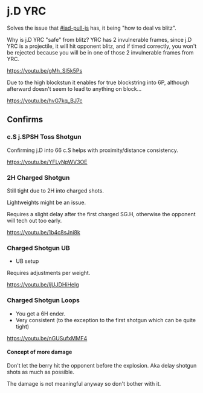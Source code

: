 # j.D YRC

Solves the issue that [#iad-pull-js](./IAD_jPull_jS.md) has, it being "how to deal vs blitz".

Why is j.D YRC "safe" from blitz? YRC has 2 invulnerable frames, since j.D YRC is a projectile, it will hit opponent blitz, and if timed correctly, you won't be rejected because you will be in one of those 2 invulnerable frames from YRC.

https://youtu.be/gMh_Sl5k5Ps

Due to the high blockstun it enables for true blockstring into 6P, although afterward doesn't seem to lead to anything on block...

https://youtu.be/hvG7kq_BJ7c

## Confirms

### c.S j.SPSH Toss Shotgun

Confirming j.D into 66 c.S helps with proximity/distance consistency.

https://youtu.be/YFLyNpWV3OE

### 2H Charged Shotgun

Still tight due to 2H into charged shots.

Lightweights might be an issue.

Requires a slight delay after the first charged SG.H, otherwise the opponent will tech out too early.

https://youtu.be/1b4c8sJni8k

### Charged Shotgun UB

- UB setup

Requires adjustments per weight.

https://youtu.be/IjUJDHiHelg

### Charged Shotgun Loops

- You get a 6H ender.
- Very consistent (to the exception to the first shotgun which can be quite tight)

https://youtu.be/nGUSufxMMF4

#### Concept of more damage

Don't let the berry hit the opponent before the explosion. Aka delay shotgun shots as much as possible.

The damage is not meaningful anyway so don't bother  with it.